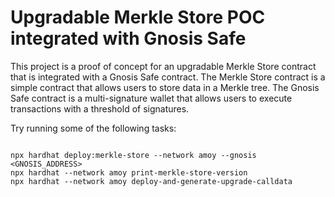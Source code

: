 # Upgradable Merkle Store POC integrated with Gnosis Safe

This project is a proof of concept for an upgradable Merkle Store contract that is integrated with a Gnosis Safe contract. The Merkle Store contract is a simple contract that allows users to store data in a Merkle tree. The Gnosis Safe contract is a multi-signature wallet that allows users to execute transactions with a threshold of signatures.

Try running some of the following tasks:

```shell

npx hardhat deploy:merkle-store --network amoy --gnosis <GNOSIS_ADDRESS>
npx hardhat --network amoy print-merkle-store-version
npx hardhat --network amoy deploy-and-generate-upgrade-calldata

```
